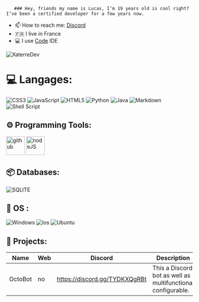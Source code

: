        ### Hey, friends my name is Lucas, I’m 19 years old is cool right? I’ve been a certified developer for a few years now.

- 📫 How to reach me: [Discord](https://discord.gg/TYDKXQgRBt)
- 🇫🇷 I live in France
- 💻 I use [Code](https://code.visualstudio.com) IDE

<p align="left"> <img src="https://komarev.com/ghpvc/?username=lucasb25&label=Profile%20views&color=0e75b6&style=flat" alt="XaterreDev" /> </p>
       

# 💻 Langages:
![CSS3](https://img.shields.io/badge/css3-%231572B6.svg?style=for-the-badge&logo=css3&logoColor=white) ![JavaScript](https://img.shields.io/badge/javascript-%23323330.svg?style=for-the-badge&logo=javascript&logoColor=%23F7DF1E) ![HTML5](https://img.shields.io/badge/html5-%23E34F26.svg?style=for-the-badge&logo=html5&logoColor=white) ![Python](https://img.shields.io/badge/python-%23563D7C.svg?style=for-the-badge&logo=python&logoColor=white)  ![Java](https://img.shields.io/badge/java-%23404d59.svg?style=for-the-badge&logo=java&logoColor=red) ![Markdown](https://img.shields.io/badge/markdown-%23000000.svg?style=for-the-badge&logo=markdown&logoColor=white) ![Shell Script](https://img.shields.io/badge/shell_script-%23121011.svg?style=for-the-badge&logo=gnu-bash&logoColor=white) 

## ⚙️ Programming Tools:

  [<img alt="github" width="50px" src="https://raw.githubusercontent.com/coderjojo/coderjojo/master/img/github.svg"/>](https://github.com)
  [<img alt="nodeJS" width="50px" src="https://cdn.iconscout.com/icon/free/png-512/node-js-1-1174935.png"/>](https://nodejs.org)
  
## 📦 Databases:

![SQLITE](https://img.shields.io/badge/SQLite-07405E?style=for-the-badge&logo=sqlite&logoColor=white)

## 🔧 OS :
 ![Windows](https://img.shields.io/badge/Windows-0078D6?style=for-the-badge&logo=windows&logoColor=white)
 ![Ios](https://img.shields.io/badge/iOS-000000?style=for-the-badge&logo=ios&logoColor=white)
 ![Ubuntu](https://img.shields.io/badge/Ubuntu-0078D6?style=for-the-badge&logo=ubuntu&logoColor=cyan)
 
 
## 🚩 Projects:
  | Name             | Web                     | Discord                        | Description                                                        |
  |------------------|-------------------------|--------------------------------|--------------------------------------------------------------------|
  | OctoBot          |              no         | https://discord.gg/TYDKXQgRBt  | This a Discord bot as well as multifunctional configurable.        |
  
  
  
